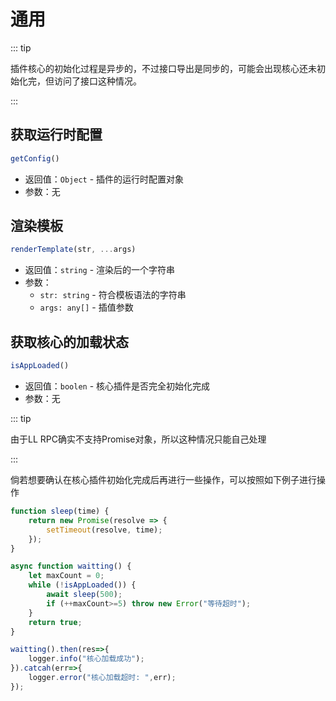 # 通用

::: tip

插件核心的初始化过程是异步的，不过接口导出是同步的，可能会出现核心还未初始化完，但访问了接口这种情况。

:::



## 获取运行时配置

```javascript
getConfig()
```

-  返回值：`Object` - 插件的运行时配置对象
- 参数：无



## 渲染模板

```javascript
renderTemplate(str, ...args)
```

- 返回值：`string` - 渲染后的一个字符串
- 参数：
    - `str: string`  - 符合模板语法的字符串
    - `args: any[]`  - 插值参数



## 获取核心的加载状态

```javascript
isAppLoaded()
```

- 返回值：`boolen` - 核心插件是否完全初始化完成
- 参数：无



::: tip

由于LL RPC确实不支持Promise对象，所以这种情况只能自己处理

:::



倘若想要确认在核心插件初始化完成后再进行一些操作，可以按照如下例子进行操作

```javascript
function sleep(time) {
    return new Promise(resolve => {
        setTimeout(resolve, time);
    });
}

async function waitting() {
    let maxCount = 0;
    while (!isAppLoaded()) {
        await sleep(500);
        if (++maxCount>=5) throw new Error("等待超时");
    }
    return true;
}

waitting().then(res=>{
    logger.info("核心加载成功");
}).catcah(err=>{
    logger.error("核心加载超时: ",err);
});
```

